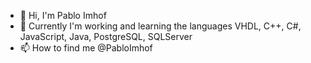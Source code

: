 - 👋 Hi, I'm Pablo Imhof
- 🌱 Currently I'm working and learning the languages VHDL, C++, C#, JavaScript, Java, PostgreSQL, SQLServer
- 📫 How to find me @PabloImhof
